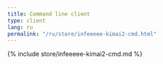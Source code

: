 ```yaml
---
title: Command line client
type: client
lang: ru
permalink: "/ru/store/infeeeee-kimai2-cmd.html"
---
```


{% include store/infeeeee-kimai2-cmd.md %}
